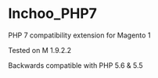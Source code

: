 # Inchoo_PHP7

PHP 7 compatibility extension for Magento 1

Tested on M 1.9.2.2

Backwards compatible with PHP 5.6 & 5.5
